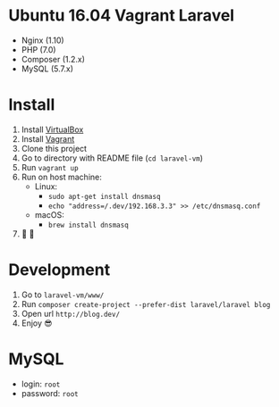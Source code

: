 # Ubuntu 16.04 Vagrant Laravel
* Nginx (1.10)
* PHP (7.0)
* Composer (1.2.x)
* MySQL (5.7.x)

# Install
1. Install [VirtualBox](https://www.virtualbox.org/wiki/Downloads)
2. Install [Vagrant](https://www.vagrantup.com/)
3. Clone this project
4. Go to directory with README file (`cd laravel-vm`)
5. Run `vagrant up`
6. Run on host machine:
    * Linux:
        * `sudo apt-get install dnsmasq`
        * `echo "address=/.dev/192.168.3.3" >> /etc/dnsmasq.conf`
    * macOS:
        * `brew install dnsmasq`
7. :tada: :balloon:

# Development
1. Go to `laravel-vm/www/`
2. Run `composer create-project --prefer-dist laravel/laravel blog`
3. Open url `http://blog.dev/`
4. Enjoy :sunglasses:

# MySQL
* login: `root`
* password: `root`
